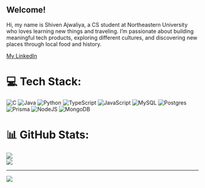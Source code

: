## Welcome!

Hi, my name is Shiven Ajwaliya, a CS student at Northeastern University who loves learning new things and traveling. I’m passionate about building meaningful tech products, exploring different cultures, and discovering new places through local food and history.

[My LinkedIn](https://www.linkedin.com/in/shiven-ajwaliya/)


# 💻 Tech Stack:
![C](https://img.shields.io/badge/c-%2300599C.svg?style=for-the-badge&logo=c&logoColor=white) ![Java](https://img.shields.io/badge/java-%23ED8B00.svg?style=for-the-badge&logo=openjdk&logoColor=white) ![Python](https://img.shields.io/badge/python-3670A0?style=for-the-badge&logo=python&logoColor=ffdd54) ![TypeScript](https://img.shields.io/badge/typescript-%23007ACC.svg?style=for-the-badge&logo=typescript&logoColor=white) ![JavaScript](https://img.shields.io/badge/javascript-%23323330.svg?style=for-the-badge&logo=javascript&logoColor=%23F7DF1E) ![MySQL](https://img.shields.io/badge/mysql-4479A1.svg?style=for-the-badge&logo=mysql&logoColor=white) ![Postgres](https://img.shields.io/badge/postgres-%23316192.svg?style=for-the-badge&logo=postgresql&logoColor=white) ![Prisma](https://img.shields.io/badge/Prisma-3982CE?style=for-the-badge&logo=Prisma&logoColor=white) ![NodeJS](https://img.shields.io/badge/node.js-6DA55F?style=for-the-badge&logo=node.js&logoColor=white) ![MongoDB](https://img.shields.io/badge/MongoDB-%234ea94b.svg?style=for-the-badge&logo=mongodb&logoColor=white)

# 📊 GitHub Stats:
![](https://github-readme-stats.vercel.app/api?username=RemainingDelta&theme=dark&hide_border=false&include_all_commits=true&count_private=true)<br/>
![](https://nirzak-streak-stats.vercel.app/?user=RemainingDelta&theme=dark&hide_border=false)<br/>

---
[![](https://visitcount.itsvg.in/api?id=RemainingDelta&icon=0&color=0)](https://visitcount.itsvg.in)
